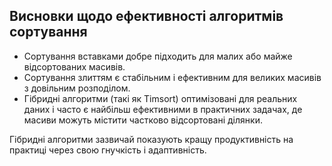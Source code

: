 ## Висновки щодо ефективності алгоритмів сортування

- Сортування вставками добре підходить для малих або майже відсортованих масивів.
- Сортування злиттям є стабільним і ефективним для великих масивів з довільним розподілом.
- Гібридні алгоритми (такі як Timsort) оптимізовані для реальних даних і часто є найбільш ефективними в практичних задачах, де масиви можуть містити частково відсортовані ділянки.

 
Гібридні алгоритми зазвичай показують кращу продуктивність на практиці через свою гнучкість і адаптивність.